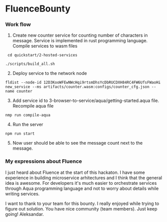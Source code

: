 # FluenceBounty

### Work flow

1. Create new counter service for counting number of characters in message. Service is implemented in rust programming language.
   Compile services to wasm files
  
  ```
   cd quickstart/2-hosted-services
   ```
   ```
   ./scripts/build_all.sh
   ```
2. Deploy service to the network node
  
  ```
  fldist --node-id 12D3KooWFEwNWcHqi9rtsmDhsYcDbRUCDXH84RC4FW6UfsFWaoHi new_service --ms artifacts/counter.wasm:configs/counter_cfg.json --name counter
  ```
3. Add service id to 3-browser-to-service/aqua/getting-started.aqua file. Recompile aqua file
  
  ```
  nmp run compile-aqua
  ```
4. Run the server
  
  ```
  npm run start
  ```
5. Now user should be able to see the message count next to the message.


### My expressions about Fluence

I just heard about Fluence at the start of this hackaton. I have some experience in building microservice arhitectures and I think that the general idea is awesome.
For developers it's much easier to orchestrate services through Aqua programming language and not to worry about details while writing services.

I want to thank to your team for this bounty. I really enjoyed while trying to figure out solution. You have nice community (team members). Just keep going!
Aleksandar.
    
